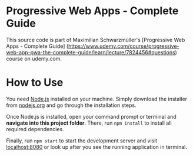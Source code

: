 # Progressive Web Apps - Complete Guide
This source code is part of Maximilian Schwarzmüller's [Progressive Web Apps - Complete Guide] (https://www.udemy.com/course/progressive-web-app-pwa-the-complete-guide/learn/lecture/7824456#questions) course on udemy.com.

# How to Use
You need [Node.js](https://nodejs.org) installed on your machine. Simply download the installer from [nodejs.org](https://nodejs.org) and go through the installation steps.

Once Node.js is installed, open your command prompt or terminal and **navigate into this project folder**. There, run `npm install` to install all required dependencies.

Finally, run `npm start` to start the development server and visit [localhost:8080](http://127.0.0.1:8080) or look up after you see the running application in terminal.
